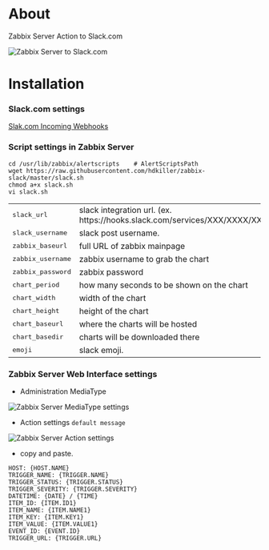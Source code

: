
# About

Zabbix Server Action to Slack.com

![Zabbix Server to Slack.com](https://raw.githubusercontent.com/hdkiller/zabbix-slack/master/img/zabbix_chart.png "Zabbix Server to Slack.com")

# Installation

### Slack.com settings

[Slak.com Incoming Webhooks](https://api.slack.com/incoming-webhooks)

### Script settings in Zabbix Server

```
cd /usr/lib/zabbix/alertscripts    # AlertScriptsPath
wget https://raw.githubusercontent.com/hdkiller/zabbix-slack/master/slack.sh
chmod a+x slack.sh
vi slack.sh
```

<table>
  <tr>
    <td><tt>slack_url</tt></td>
	<td>slack integration url. (ex. https://hooks.slack.com/services/XXX/XXXX/XXXXX)</td>
  </tr>
  <tr>
    <td><tt>slack_username</tt></td>
    <td>slack post username.</td>
  </tr>
  <tr>
    <td><tt>zabbix_baseurl</tt></td>
    <td>full URL of zabbix mainpage</td>
  </tr>
  <tr>
    <td><tt>zabbix_username</tt></td>
    <td>zabbix username to grab the chart</td>
  </tr>
  <tr>
    <td><tt>zabbix_password</tt></td>
    <td>zabbix password</td>
  </tr>
  <tr>
    <td><tt>chart_period</tt></td>
    <td>how many seconds to be shown on the chart</td>
  </tr>
  <tr>
    <td><tt>chart_width</tt></td>
    <td>width of the chart</td>
  </tr>
  <tr>
    <td><tt>chart_height</tt></td>
    <td>height of the chart</td>
  </tr>
  <tr>
    <td><tt>chart_baseurl</tt></td>
    <td>where the charts will be hosted</td>
  </tr>
  <tr>
    <td><tt>chart_basedir</tt></td>
    <td>charts will be downloaded there</td>
  </tr>



  <tr>
    <td><tt>emoji</tt></td>
    <td>slack emoji.</td>
  </tr>
</table>

### Zabbix Server Web Interface settings

* Administration MediaType

![Zabbix Server MediaType settings](https://raw.githubusercontent.com/bageljp/zabbix-slack/master/img/zabbix_mediatype.png "Zabbix Server MediaType settings.")

* Action settings ``default message``

![Zabbix Server Action settings](https://raw.githubusercontent.com/bageljp/zabbix-slack/master/img/zabbix_action.png "Zabbix Server Action settings.")

* copy and paste.
```
HOST: {HOST.NAME}
TRIGGER_NAME: {TRIGGER.NAME}
TRIGGER_STATUS: {TRIGGER.STATUS}
TRIGGER_SEVERITY: {TRIGGER.SEVERITY}
DATETIME: {DATE} / {TIME}
ITEM_ID: {ITEM.ID1}
ITEM_NAME: {ITEM.NAME1}
ITEM_KEY: {ITEM.KEY1}
ITEM_VALUE: {ITEM.VALUE1}
EVENT_ID: {EVENT.ID}
TRIGGER_URL: {TRIGGER.URL}
```

